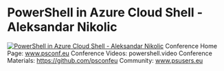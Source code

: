 # PowerShell in Azure Cloud Shell - Aleksandar Nikolic

[![PowerShell in Azure Cloud Shell - Aleksandar Nikolic](https://i2.ytimg.com/vi/iROK_SHxqbM/hqdefault.jpg "PowerShell in Azure Cloud Shell - Aleksandar Nikolic")](https://www.youtube.com/watch?v=iROK_SHxqbM)
Conference Home Page: www.psconf.eu
Conference Videos: powershell.video
Conference Materials: https://github.com/psconfeu
Community: www.psusers.eu



